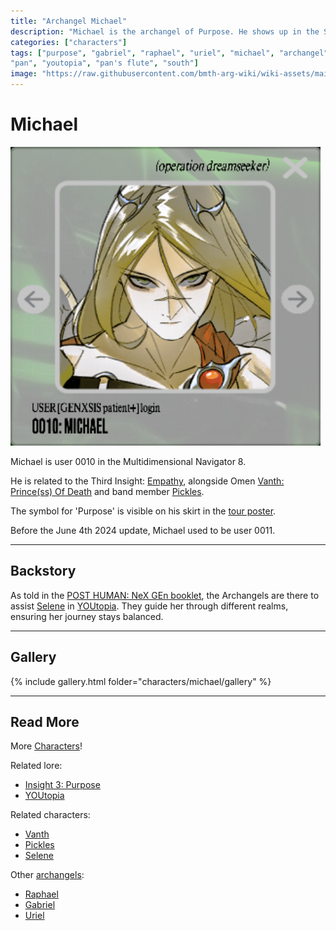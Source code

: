 ```yaml
---
title: "Archangel Michael"
description: "Michael is the archangel of Purpose. He shows up in the South of YOUtopia on Selene's map."
categories: ["characters"]
tags: ["purpose", "gabriel", "raphael", "uriel", "michael", "archangel", "selene's map", 
"pan", "youtopia", "pan's flute", "south"]
image: "https://raw.githubusercontent.com/bmth-arg-wiki/wiki-assets/main/characters/michael/michael-300x300.png"
---
```

# Michael

![Avatar for Michael](https://raw.githubusercontent.com/bmth-arg-wiki/wiki-assets/main/characters/michael/10michael.png)

Michael is user 0010 in the Multidimensional Navigator 8.

He is related to the Third Insight: [Empathy](../lore/insight2-empathy), 
alongside Omen [Vanth: Prince(ss) Of Death](vanth) and band member [Pickles](pickles).

The symbol for 'Purpose' is visible on his skirt in the [tour poster](#gallery).

Before the June 4th 2024 update, Michael used to be user 0011.

***

## Backstory

As told in the [POST HUMAN: NeX GEn booklet](../lore/booklet), 
the Archangels are there to assist [Selene](selene) in [YOUtopia](../lore/youtopia).
They guide her through different realms, ensuring her journey stays balanced.

***

## Gallery

{% include gallery.html folder="characters/michael/gallery" %}

***

## Read More

More [Characters](characters)!

Related lore:

- [Insight 3: Purpose](../lore/insight3-purpose)
- [YOUtopia](../lore/youtopia)

Related characters:

- [Vanth](vanth)
- [Pickles](pickles)
- [Selene](selene)

Other [archangels](characters#the-archangels):

- [Raphael](raphael)
- [Gabriel](gabriel)
- [Uriel](uriel)